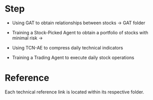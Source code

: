 # Step

- Using GAT to obtain relationships between stocks -> GAT folder

- Training a Stock-Picked Agent to obtain a portfolio of stocks with minimal risk ->

- Using TCN-AE to compress daily technical indicators

- Training a Trading Agent to execute daily stock operations



# Reference

Each technical reference link is located within its respective folder.